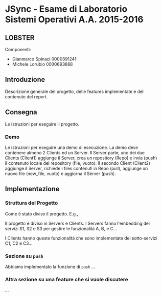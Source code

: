 ﻿# JSync - Esame di Laboratorio Sistemi Operativi A.A. 2015-2016

## LOBSTER

Componenti:

- Gianmarco Spinaci 0000691241
- Michele Lorubio 0000693868

## Introduzione

Descrizione generale del progetto, delle features implementate e del contenuto del report.

## Consegna

Le istruzioni per eseguire il progetto.

### Demo

Le istruzioni per eseguire una demo di esecuzione. La demo deve contenere almeno 2 Clients ed un Server. Il Server parte, uno dei due Clients (Client1) aggiunge il Server, crea un repository (Repo) e invia (push) il contenuto locale del repository (file, vuoto). Il secondo Client (Client2) aggiunge il Server, richiede i files contenuti in Repo (pull), aggiunge un nuovo file (new_file, vuoto) e aggiorna il Server (push).

## Implementazione

### Struttura del Progetto

Come è stato diviso il progetto. E.g., 

Il progetto è diviso in Servers e Clients. I Servers fanno l'embedding dei servizi S1, S2 e S3 per gestire le funzionalità A, B, e C...

I Clients hanno queste funzionalità che sono implementate dei sotto-servizi C1, C2 e C3...

### Sezione su `push`

Abbiamo implementato la funzione di `push` ...

### Altra sezione su una feature che si vuole discutere

...
